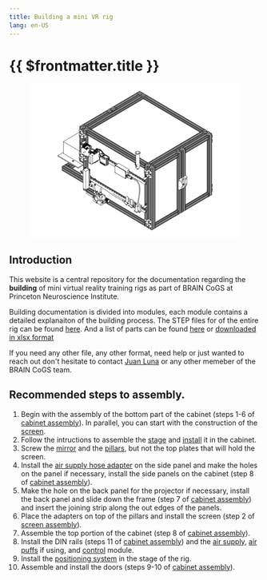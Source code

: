 ```yaml
---
title: Building a mini VR rig
lang: en-US
---
```


# {{ $frontmatter.title }}

<figure>
  <img src='./assets/images/training-mini-vr.png'>
</figure>

## Introduction

This website is a central repository for the documentation regarding the **building** of mini virtual reality training rigs as part of BRAIN CoGS at Princeton Neuroscience Institute.

Building documentation is divided into modules, each module contains a detailed explanaiton of the building process. The STEP files for of the entire rig can be found <a href='./assets/drawings/Training mini VR rig.step.zip'>here</a>. And a list of parts can be found [here](https://docs.google.com/spreadsheets/d/e/2PACX-1vSSVNJ8194nIha6Z6vqLnmFLNS-IRL88ZfY1aRPxX1KbcyrDNHXVJ4QOEmY1oKVSrLkx7DTxyjK0ceC/pubhtml#) or [downloaded in xlsx format](https://docs.google.com/spreadsheets/d/e/2PACX-1vSSVNJ8194nIha6Z6vqLnmFLNS-IRL88ZfY1aRPxX1KbcyrDNHXVJ4QOEmY1oKVSrLkx7DTxyjK0ceC/pub?output=xlsx)

If you need any other file, any other format, need help or just wanted to reach out don't hesitate to contact [Juan Luna](mailto:jl4459@princeton.edu) or any other memeber of the BRAIN CoGS team.

## Recommended steps to assembly.

1. Begin with the assembly of the bottom part of the cabinet (steps 1-6 of [cabinet assembly](/building/cabinet.html#cabinet-assembly)). In parallel, you can start with the construction of the [screen](/building/projection.html#screen-building).
2. Follow the intructions to assemble the [stage](/building/stage.html) and [install](/building/stage.html#stage-installation) it in the cabinet. 
3. Screw the [mirror](/building/projection.html#mirror) and the [pillars](/building/projection.html#screen-assembly), but not the top plates that will hold the screen.
4. Install the [air supply hose adapter](/building/air-supply.html#air-flow-adapter) on the side panel and make the holes on the panel if necessary, install the side panels on the cabinet (step 8 of [cabinet assembly](/building/cabinet.html#cabinet-assembly)).
5. Make the hole on the back panel for the projector if necessary, install the back panel and slide down the frame (step 7 of [cabinet assembly](/building/cabinet.html#cabinet-assembly)) and insert the joining strip along the out edges of the panels.
6. Place the adapters on top of the pillars and install the screen (step 2 of [screen assembly](/building/projection.html#screen-assembly)).
7. Assemble the top portion of the cabinet (step 8 of [cabinet assembly](/building/cabinet.html#cabinet-assembly)).
8. Install the DIN rails (steps 11 of [cabinet assembly](/building/cabinet.html#cabinet-assembly)) and the [air supply](/building/air-supply.html), [air puffs](/building/air-puffs.html) if using, and [control](/building/control.html) module.
9. Install the [positioning system](/building/positioning.html) in the stage of the rig.
10. Assemble and install the doors (steps 9-10 of [cabinet assembly](/building/cabinet.html#cabinet-assembly)).
